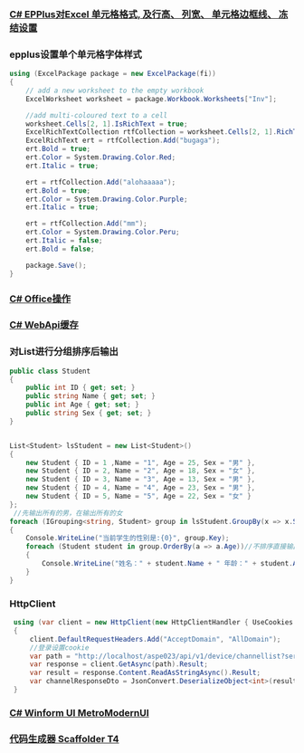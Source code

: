 ### [C# EPPlus对Excel 单元格格式, 及行高、 列宽、 单元格边框线、 冻结设置](https://blog.csdn.net/weixin_33805743/article/details/90103488)



### epplus设置单个单元格字体样式
``` c#
using (ExcelPackage package = new ExcelPackage(fi))
{
    // add a new worksheet to the empty workbook
    ExcelWorksheet worksheet = package.Workbook.Worksheets["Inv"];

    //add multi-coloured text to a cell
    worksheet.Cells[2, 1].IsRichText = true;
    ExcelRichTextCollection rtfCollection = worksheet.Cells[2, 1].RichText;
    ExcelRichText ert = rtfCollection.Add("bugaga");
    ert.Bold = true;
    ert.Color = System.Drawing.Color.Red;
    ert.Italic = true;

    ert = rtfCollection.Add("alohaaaaa");
    ert.Bold = true;
    ert.Color = System.Drawing.Color.Purple;
    ert.Italic = true;

    ert = rtfCollection.Add("mm");
    ert.Color = System.Drawing.Color.Peru;
    ert.Italic = false;
    ert.Bold = false;

    package.Save();
}
``` 

### [C# Office操作](http://www.e-iceblue.cn/)


### [C# WebApi缓存](https://github.com/filipw/Strathweb.CacheOutput)


### 对List进行分组排序后输出
``` c#
public class Student
{
    public int ID { get; set; }
    public string Name { get; set; }
    public int Age { get; set; }
    public string Sex { get; set; }
}


List<Student> lsStudent = new List<Student>()
{
    new Student { ID = 1 ,Name = "1", Age = 25, Sex = "男" },
    new Student { ID = 2, Name = "2", Age = 18, Sex = "女" },
    new Student { ID = 3, Name = "3", Age = 13, Sex = "男" },
    new Student { ID = 4, Name = "4", Age = 23, Sex = "男" },
    new Student { ID = 5, Name = "5", Age = 22, Sex = "女" }
};
 //先输出所有的男，在输出所有的女
foreach (IGrouping<string, Student> group in lsStudent.GroupBy(x => x.Sex))
{
    Console.WriteLine("当前学生的性别是:{0}", group.Key);
    foreach (Student student in group.OrderBy(a => a.Age))//不排序直接输出的话：Student student in group
    {
        Console.WriteLine("姓名：" + student.Name + " 年龄：" + student.Age);
    }
}

``` 



### HttpClient
``` c#
 using (var client = new HttpClient(new HttpClientHandler { UseCookies = true }))
 {
     client.DefaultRequestHeaders.Add("AcceptDomain", "AllDomain");
     //登录设置cookie
     var path = "http://localhost/aspe023/api/v1/device/channellist?serial=" ;
     var response = client.GetAsync(path).Result;
     var result = response.Content.ReadAsStringAsync().Result;
     var channelResponseDto = JsonConvert.DeserializeObject<int>(result);
 }

``` 

### [C# Winform UI  MetroModernUI](https://blog.csdn.net/lgj123xj/article/details/79592183)


### [代码生成器 Scaffolder T4]()
